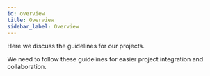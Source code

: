 ```yaml
---
id: overview
title: Overview
sidebar_label: Overview
---
```


Here we discuss the guidelines for our projects.

We need to follow these guidelines for easier project integration and collaboration.
